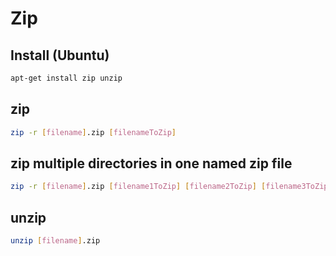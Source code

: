 # Zip
## Install (Ubuntu)
```bash
apt-get install zip unzip
```

## zip
```bash
zip -r [filename].zip [filenameToZip]
```

## zip multiple directories in one named zip file
```bash
zip -r [filename].zip [filename1ToZip] [filename2ToZip] [filename3ToZip]
```

## unzip
```bash
unzip [filename].zip
```
